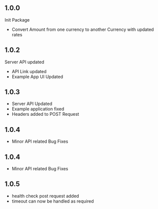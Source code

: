 ## 1.0.0

Init Package
- Convert Amount from one currency to another Currency with updated rates


## 1.0.2

Server API updated
- API Link updated
- Example App UI Updated

## 1.0.3

- Server API Updated
- Example application fixed
- Headers added to POST Request

## 1.0.4

- Minor API related Bug Fixes

## 1.0.4

- Minor API related Bug Fixes


## 1.0.5

- health check post request added
- timeout can now be handled as required